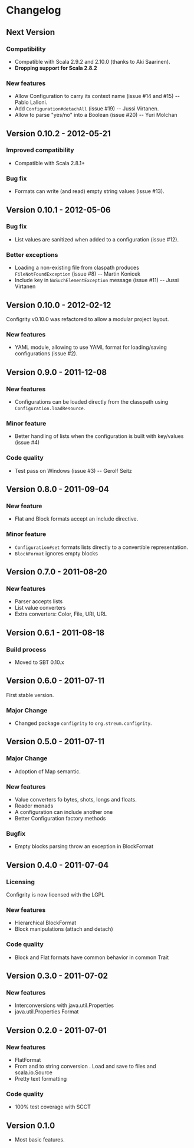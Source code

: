 Changelog
=========

Next Version
------------

### Compatibility

  - Compatible with Scala 2.9.2 and 2.10.0 (thanks to Aki Saarinen).
  - **Dropping support for Scala 2.8.2**

### New features

  - Allow Configuration to carry its context name (issue #14 and #15) -- Pablo Lalloni.
  - Add `Configuration#detachAll` (issue #19) -- Jussi Virtanen.
  - Allow to parse "yes/no" into a Boolean (issue #20) -- Yuri Molchan

Version 0.10.2 - 2012-05-21
---------------------------

### Improved compatibility

  - Compatible with Scala 2.8.1+

### Bug fix

  - Formats can write (and read) empty string values (issue #13).


Version 0.10.1 - 2012-05-06
---------------------------

### Bug fix

  - List values are sanitized when added to a configuration (issue #12).

### Better exceptions

  - Loading a non-existing file from claspath produces `FileNotFoundException` 
    (issue #8) -- Martin Konicek
  - Include key in `NoSuchElementException` message (issue #11) -- Jussi Virtanen

Version 0.10.0 - 2012-02-12
---------------------------

Configrity v0.10.0 was refactored to allow a modular project layout.

### New features

 - YAML module, allowing to use YAML format for loading/saving configurations (issue #2).


Version 0.9.0 - 2011-12-08
--------------------------

### New features

  - Configurations can be loaded directly from the classpath using
    `Configuration.loadResource`.
  
### Minor feature

  - Better handling of lists when the configuration is built with
    key/values (issue #4)

### Code quality

  - Test pass on Windows (issue #3) -- Gerolf Seitz
    

Version 0.8.0 - 2011-09-04
--------------------------

### New feature

  - Flat and Block formats accept an include directive.

### Minor feature

  - `Configuration#set` formats lists directly to a convertible representation.
  - `BlockFormat` ignores empty blocks  

Version 0.7.0 - 2011-08-20
--------------------------

### New features

  - Parser accepts lists
  - List value converters
  - Extra converters: Color, File, URI, URL

Version 0.6.1 - 2011-08-18
--------------------------

### Build process

  - Moved to SBT 0.10.x


Version 0.6.0 - 2011-07-11
--------------------------

First stable version.

### Major Change

  - Changed package `configrity` to `org.streum.configrity`.

Version 0.5.0 - 2011-07-11
--------------------------

### Major Change

  - Adoption of Map semantic.

### New features

  - Value converters fo bytes, shots, longs and floats.
  - Reader monads
  - A configuration can include another one
  - Better Configuration factory methods

### Bugfix

  - Empty blocks parsing throw an exception in BlockFormat

Version 0.4.0 - 2011-07-04
--------------------------

### Licensing 

  Configrity is now licensed with the LGPL

### New features 

  - Hierarchical BlockFormat
  - Block manipulations (attach and detach)

### Code quality 

  - Block and Flat formats have common behavior in common Trait

Version 0.3.0 - 2011-07-02 
--------------------------

### New features 
    
  - Interconversions with java.util.Properties
  - java.util.Properties Format

Version 0.2.0 - 2011-07-01 
--------------------------

### New features 
    
  - FlatFormat
  - From and to string conversion
  . Load and save to files and scala.io.Source
  - Pretty text formatting

### Code quality 

  - 100% test coverage with SCCT

Version 0.1.0 
-------------

  - Most basic features.
